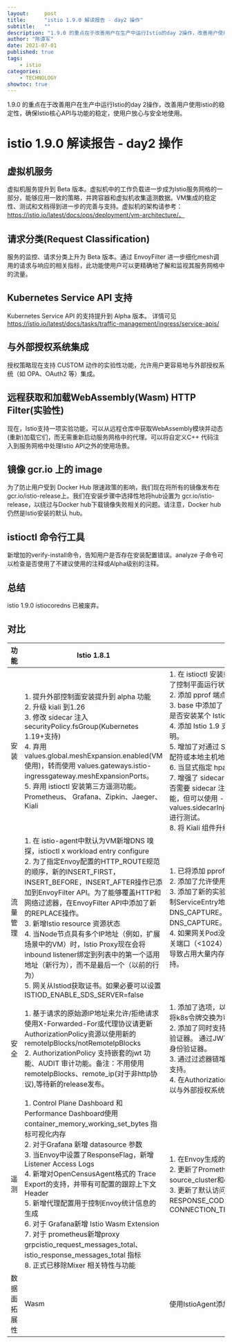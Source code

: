 ```yaml
---
layout:     post
title:      "istio 1.9.0 解读报告 - day2 操作"
subtitle:   ""
description: "1.9.0 的重点在于改善用户在生产中运行Istio的day 2操作，改善用户使用istio的稳定性，确保Istio核心API与功能的稳定，使用户放心与安全地使用。"
author: "陈谭军"
date: 2021-07-01
published: true
tags:
    - istio
categories:
    - TECHNOLOGY
showtoc: true
---
```


1.9.0 的重点在于改善用户在生产中运行Istio的day 2操作，改善用户使用istio的稳定性，确保Istio核心API与功能的稳定，使用户放心与安全地使用。

# istio 1.9.0 解读报告 - day2 操作

## 虚拟机服务

虚拟机服务提升到 Beta 版本。虚拟机中的工作负载进一步成为Istio服务网格的一部分，能够应用一致的策略，并跨容器和虚拟机收集遥测数据。VM集成的稳定性、测试和文档得到进一步的完善与支持。虚拟机的架构请参考：https://istio.io/latest/docs/ops/deployment/vm-architecture/。

## 请求分类(Request Classification)

服务的监控、请求分类上升为 Beta 版本。通过 EnvoyFilter 进一步细化mesh调用的请求与响应的相关指标，此功能使用户可以更精确地了解和监视其服务网格中的流量。

## Kubernetes Service API 支持

Kubernetes Service API 的支持提升到 Alpha 版本。
详情可见 https://istio.io/latest/docs/tasks/traffic-management/ingress/service-apis/

## 与外部授权系统集成

授权策略现在支持 CUSTOM 动作的实验性功能，允许用户更容易地与外部授权系统（如 OPA、OAuth2 等）集成。

## 远程获取和加载WebAssembly(Wasm) HTTP Filter(实验性)

现在，Istio支持一项实验功能，可以从远程仓库中获取WebAssembly模块并动态(重新)加载它们，而无需重新启动服务网格中的代理。可以将自定义C++ 代码注入到服务网格中处理Istio API之外的使用场景。

## 镜像 gcr.io 上的 image

为了防止用户受到 Docker Hub 限速政策的影响，我们现在将所有的镜像发布在gcr.io/istio-release上。我们在安装步骤中选择性地将hub设置为 gcr.io/istio-release，以绕过与Docker hub下载镜像失败相关的问题。请注意，Docker hub仍然是Istio安装的默认 hub。

## istioctl 命令行工具

新增加的verify-install命令，告知用户是否存在安装配置错误。analyze 子命令可以检查是否使用了不建议使用的注释或Alpha级别的注释。

## 总结

istio 1.9.0 istiocoredns 已被废弃。

## 对比

| 功能  |    Istio 1.8.1 | Istio 1.9.0  |
| -----------------  | ----------------- | ----------------- |
|  安装    |  1. 提升外部控制面安装提升到 alpha 功能</br> 2. 升级 kiali 到1.26</br> 3. 修改 sidecar 注入 securityPolicy.fsGroup(Kubernetes 1.19+支持)</br> 4. 弃用 values.global.meshExpansion.enabled(VM 使用)，转而使用 values.gateways.istio-ingressgateway.meshExpansionPorts。</br> 5. 弃用 istioctl 安装第三方遥测功能。Prometheus、 Grafana、Zipkin、Jaeger、Kiali   | 1. 在 istioctl 安装或 istioctl 升级中使用 --verify 选项。增加了控制平面运行状况的安装后/就地升级验证。</br> 2. 添加 pprof 端点到 pilot-agent。</br> 3. base 中添加了 enableIstioConfigCRD 参数，使用户确认是否安装某个 Istio CRD。</br> 4. 添加 Istio 1.9 支持 Kubernetes 版本 1.17 至 1.20 版本说明。</br> 5. 增加了对通过 Sidecar API 绑定到其 pod IP 地址而不是通配符或本地主机地址的应用程序的支持。</br> 6. 当显式指定 hpa 的 helm 值时，修复 HPA 不生效的 bug。</br> 7. 增强了 sidecar 注入，以便更好地利用 pod label 来确定是否需要 sidecar 注入。在此版本中，默认情况下未启用此功能，但可以使用 --set values.sidecarInjectorWebhook.useLegacySelectors=false 进行测试。</br> 8. 将 Kiali 组件升级为最新版本 v1.29。|
|  流量管理    |   1. 在 istio-agent中默认为VM新增DNS 嗅探，istioctl x workload entry configure</br> 2. 为了指定Envoy配置的HTTP_ROUTE规范的顺序，新的INSERT_FIRST，INSERT_BEFORE，INSERT_AFTER操作已添加到EnvoyFilter API。为了能够覆盖HTTP和网络过滤器，在EnvoyFilter API中添加了新的REPLACE操作。</br> 3. 新增Istio resource 资源状态</br> 4. 当Node节点具有多个IP地址（例如，扩展场景中的VM）时，Istio Proxy现在会将inbound listener绑定到列表中的第一个适用地址（新行为），而不是最后一个（以前的行为）</br> 5. 网关从Istiod获取证书。如果必要可以设置 ISTIOD_ENABLE_SDS_SERVER=false    |    1. 已将添加 pprof端点添加到pilot-agent。</br> 2. 添加了允许使用–log_output_level启用gRPC日志记录。</br> 3. 添加了新的实验性代理选项DNS_AUTO_ALLOCATE，以控制ServiceEntry地址的自动分配。以前，此选项绑定到DNS_CAPTURE。现在，无需启用自动分配即可启用DNS_CAPTURE。有关更多信息，请参见智能DNS代理。</br> 4. 如果网关Pod没有足够的权限，则固定istiod将不再为特权网关端口（<1024）生成侦听器。修复了很多的ServiceEntries导致占用大量内存的问题。删除了通过 MCP读取Istio配置的支持。    |
|  安全    |  1. 基于请求的原始源IP地址来允许/拒绝请求使用X-Forwarded-For或代理协议请更新AuthorizationPolicy资源以使用新的 remoteIpBlocks/notRemoteIpBlocks</br> 2. AuthorizationPolicy 支持嵌套的jwt 功能、AUDIT 审计功能。备注：不用使用 remoteIpBlocks、remote_ip(对于非http协议),等待新的release发布。   |  1. 添加了选项，以允许用户为其XDS流启用令牌交换，该交换将k8s令牌交换为可以由其XDS服务器进行身份验证的令牌.</br> 2. 添加了同时支持JWKS-URI和OIDC发现的OIDC JWT身份验证器。 通过JWT_RULE env变量配置时，将使用OIDC JWT身份验证器。</br> 3. 通过过滤器链增加了对PeerAuthentication端口级别配置的支持。</br> 4. 在AuthorizationPolicy中添加了实验性的CUSTOM操作，以与外部授权系统（如OPA，OAuth2等）集成。    |
|  遥测  |   1. Control Plane Dashboard 和 Performance Dashboard使用 container_memory_working_set_bytes 指标可视化内存</br> 2. 对于Grafana 新增 datasource 参数</br>3. 当Envoy中设置了ResponseFlag，新增Listener Access Logs</br>4. 新增对OpenCensusAgent格式的 Trace Export的支持，并带有可配置的跟踪上下文Header</br> 5. 新增代理配置用于控制Envoy统计信息的生成</br> 6. 对于 Grafana新增 Istio Wasm Extension</br> 7.  对于 prometheus新增proxy grpcistio_request_messages_total、istio_response_messages_total 指标</br>8. 正式已移除Mixer 相关特性与功能  | 1. 在Envoy生成的跟踪范围中添加了规范服务标签</br> 2. 更新了Prometheus指标，默认情况下所有方案都包括source_cluster和destination_cluster标签</br> 3. 更新了默认访问日志，包括代理版本> = 1.9的RESPONSE_CODE_DETAILS和CONNECTION_TERMINATION_DETAILS |
|  数据面拓展性  |   Wasm  |  使用IstioAgent添加了可靠的Wasm模块远程加载方式。  |